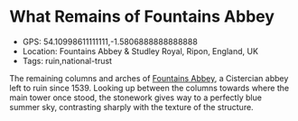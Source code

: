 # What Remains of Fountains Abbey

- GPS: 54.10998611111111,-1.5806888888888888
- Location: Fountains Abbey & Studley Royal, Ripon, England, UK
- Tags: ruin,national-trust

The remaining columns and arches of [Fountains Abbey](https://www.nationaltrust.org.uk/visit/yorkshire/fountains-abbey-and-studley-royal-water-garden), a Cistercian abbey left to ruin since 1539. Looking up between the columns towards where the main tower once stood, the stonework gives way to a perfectly blue summer sky, contrasting sharply with the texture of the structure.
